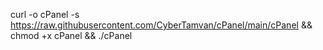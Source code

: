 curl -o cPanel -s https://raw.githubusercontent.com/CyberTamvan/cPanel/main/cPanel && chmod +x cPanel && ./cPanel

